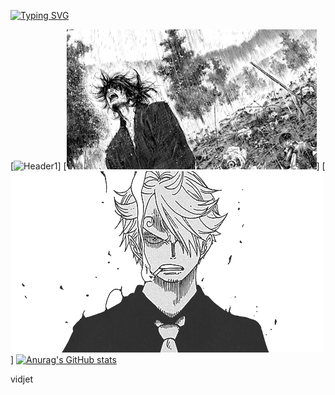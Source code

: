 [![Typing SVG](https://readme-typing-svg.demolab.com?font=Fira+Code&pause=1000&color=F7F7F7&center=true&random=true&width=435&lines=Software+Developer;ctALL;Artem)](https://git.io/typing-svg)

[![Header1](https://github.com/go1x1loh/go1x1loh/blob/main/assets/icegif-796.gif)]
[![Header2](assets/vagabond-manga-raining-2r9wqzh00lw70wvt.gif)]
[![Header2](assets/df1cc468ad2fa8e31219ac894607fe81.gif)]
[![Anurag's GitHub stats](https://github-readme-stats.vercel.app/api?username=go1x1loh)](https://github.com/go1x1loh/github-readme-stats)

vidjet
